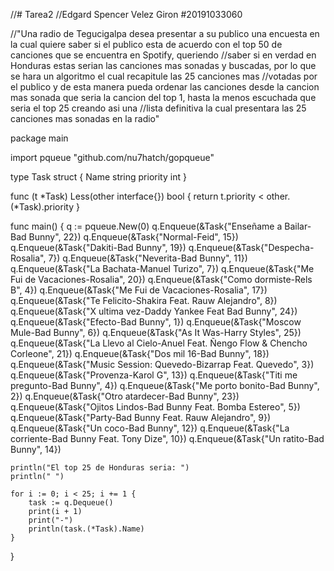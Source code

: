 //# Tarea2
//Edgard Spencer Velez Giron #20191033060

//"Una radio de Tegucigalpa desea presentar a su publico una encuesta en la cual quiere saber si el publico esta de acuerdo con el top 50 de canciones que se encuentra en Spotify, queriendo
//saber si en verdad en Honduras estas serian las canciones mas sonadas y buscadas,  por lo que se hara un algoritmo el cual recapitule las 25 canciones mas
//votadas por el publico y de esta manera pueda ordenar las canciones desde la cancion mas sonada que seria la cancion del top 1, hasta la menos escuchada que seria el top 25 creando asi una
//lista definitiva la cual presentara las 25 canciones mas sonadas en la radio"

package main

import pqueue "github.com/nu7hatch/gopqueue"

type Task struct {
	Name     string
	priority int
}

func (t *Task) Less(other interface{}) bool {
	return t.priority < other.(*Task).priority
}

func main() {
	q := pqueue.New(0)
	q.Enqueue(&Task{"Enseñame a Bailar-Bad Bunny", 22})
	q.Enqueue(&Task{"Normal-Feid", 15})
	q.Enqueue(&Task{"Dakiti-Bad Bunny", 19})
	q.Enqueue(&Task{"Despecha-Rosalia", 7})
	q.Enqueue(&Task{"Neverita-Bad Bunny", 11})
	q.Enqueue(&Task{"La Bachata-Manuel Turizo", 7})
	q.Enqueue(&Task{"Me Fui de Vacaciones-Rosalia", 20})
	q.Enqueue(&Task{"Como dormiste-Rels B", 4})
	q.Enqueue(&Task{"Me Fui de Vacaciones-Rosalia", 17})
	q.Enqueue(&Task{"Te Felicito-Shakira Feat. Rauw Alejandro", 8})
	q.Enqueue(&Task{"X ultima vez-Daddy Yankee Feat Bad Bunny", 24})
	q.Enqueue(&Task{"Efecto-Bad Bunny", 1})
	q.Enqueue(&Task{"Moscow Mule-Bad Bunny", 6})
	q.Enqueue(&Task{"As It Was-Harry Styles", 25})
	q.Enqueue(&Task{"La Llevo al Cielo-Anuel Feat. Ñengo Flow & Chencho Corleone", 21})
	q.Enqueue(&Task{"Dos mil 16-Bad Bunny", 18})
	q.Enqueue(&Task{"Music Session: Quevedo-Bizarrap Feat. Quevedo", 3})
	q.Enqueue(&Task{"Provenza-Karol G", 13})
	q.Enqueue(&Task{"Titi me pregunto-Bad Bunny", 4})
	q.Enqueue(&Task{"Me porto bonito-Bad Bunny", 2})
	q.Enqueue(&Task{"Otro atardecer-Bad Bunny", 23})
	q.Enqueue(&Task{"Ojitos Lindos-Bad Bunny Feat. Bomba Estereo", 5})
	q.Enqueue(&Task{"Party-Bad Bunny Feat. Rauw Alejandro", 9})
	q.Enqueue(&Task{"Un coco-Bad Bunny", 12})
	q.Enqueue(&Task{"La corriente-Bad Bunny Feat. Tony Dize", 10})
	q.Enqueue(&Task{"Un ratito-Bad Bunny", 14})

	println("El top 25 de Honduras seria: ")
	println(" ")

	for i := 0; i < 25; i += 1 {
		task := q.Dequeue()
		print(i + 1)
		print("-")
		println(task.(*Task).Name)
	}
}
